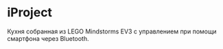 # iProject
Кухня собранная из LEGO Mindstorms EV3 с управлением при помощи смартфона через Bluetooth.
